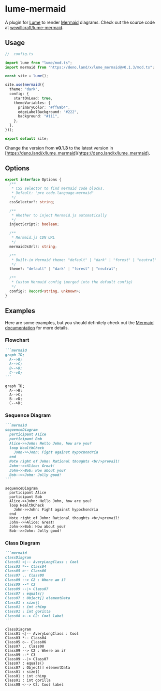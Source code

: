 # lume-mermaid

A plugin for [Lume](https://lume.land) to render [Mermaid](https://mermaid.js.org/) diagrams. Check out the source code at [wewillcraft/lume-mermaid](https://github.com/wewillcraft/lume-mermaid).

## Usage

```ts
// _config.ts

import lume from "lume/mod.ts";
import mermaid from "https://deno.land/x/lume_mermaid@v0.1.3/mod.ts";

const site = lume();

site.use(mermaid({
  theme: "dark",
  config: {
    startOnLoad: true,
    themeVariables: {
      primaryColor: "#ff69b4",
      edgeLabelBackground: "#222",
      background: "#111",
    },
  },
}));

export default site;
```

Change the version from **v0.1.3** to the latest version in [https://deno.land/x/lume_mermaid](https://deno.land/x/lume_mermaid).

## Options

```ts
export interface Options {
  /**
   * CSS selector to find mermaid code blocks.
   * Default: "pre code.language-mermaid"
   */
  cssSelector?: string;

  /**
   * Whether to inject Mermaid.js automatically
   */
  injectScript?: boolean;

  /**
   * Mermaid.js CDN URL
   */
  mermaidJsUrl?: string;

  /**
   * Built-in Mermaid theme: "default" | "dark" | "forest" | "neutral"
   */
  theme?: "default" | "dark" | "forest" | "neutral";

  /**
   * Custom Mermaid config (merged into the default config)
   */
  config?: Record<string, unknown>;
}
```

## Examples

Here are some examples, but you should definitely check out the [Mermaid documentation](https://mermaid.js.org/) for more details.

### Flowchart

````markdown
```mermaid
graph TD;
  A-->B;
  A-->C;
  B-->D;
  C-->D;
```
````

```mermaid
graph TD;
  A-->B;
  A-->C;
  B-->D;
  C-->D;
```

### Sequence Diagram

````markdown
```mermaid
sequenceDiagram
  participant Alice
  participant Bob
  Alice->>John: Hello John, how are you?
  loop HealthCheck
    John->>John: Fight against hypochondria
  end
  Note right of John: Rational thoughts <br/>prevail!
  John-->>Alice: Great!
  John->>Bob: How about you?
  Bob-->>John: Jolly good!
```
````

```mermaid
sequenceDiagram
  participant Alice
  participant Bob
  Alice->>John: Hello John, how are you?
  loop HealthCheck
    John->>John: Fight against hypochondria
  end
  Note right of John: Rational thoughts <br/>prevail!
  John-->>Alice: Great!
  John->>Bob: How about you?
  Bob-->>John: Jolly good!
```

### Class Diagram

````markdown
```mermaid
classDiagram
Class01 <|-- AveryLongClass : Cool
Class03 *-- Class04
Class05 o-- Class06
Class07 .. Class08
Class09 --> C2 : Where am i?
Class09 --* C3
Class09 --|> Class07
Class07 : equals()
Class07 : Object[] elementData
Class01 : size()
Class01 : int chimp
Class01 : int gorilla
Class08 <--> C2: Cool label
```
````

```mermaid
classDiagram
Class01 <|-- AveryLongClass : Cool
Class03 *-- Class04
Class05 o-- Class06
Class07 .. Class08
Class09 --> C2 : Where am i?
Class09 --* C3
Class09 --|> Class07
Class07 : equals()
Class07 : Object[] elementData
Class01 : size()
Class01 : int chimp
Class01 : int gorilla
Class08 <--> C2: Cool label
```
